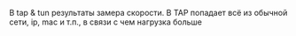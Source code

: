 В tap & tun результаты замера скорости. В TAP попадает всё из обычной сети, ip, mac и т.п., в связи с чем нагрузка больше

